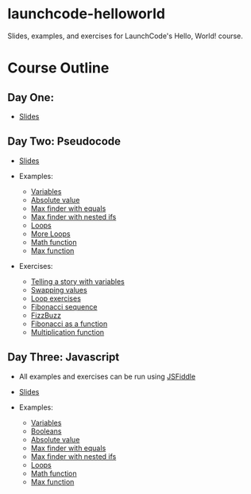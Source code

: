 # launchcode-helloworld
Slides, examples, and exercises for LaunchCode's Hello, World! course.

# Course Outline

## Day One:

* [Slides](Slides/HelloWorld1.pdf)

## Day Two: Pseudocode

* [Slides](Slides/pseudocode.pdf)

* Examples:

  * [Variables](Examples/PseudoCode/Variables.txt)
  * [Absolute value](Examples/PseudoCode/AbsoluteValue.txt)
  * [Max finder with equals](Examples/PseudoCode/MaxWithEquals.txt)
  * [Max finder with nested ifs](Examples/PseudoCode/MaxNested.txt)
  * [Loops](Examples/PseudoCode/Loops.txt)
  * [More Loops](Examples/PseudoCode/forLoopExample.txt)
  * [Math function](Examples/PseudoCode/mathFunction.txt)
  * [Max function](Examples/PseudoCode/maxFunction.txt)

* Exercises:

  * [Telling a story with variables](Exercises/PseudoCode/story.txt)
  * [Swapping values](Exercises/PseudoCode/swap.txt)
  * [Loop exercises](Exercises/PseudoCode/loopexercises.txt)
  * [Fibonacci sequence](Exercises/PseudoCode/fibonacci.txt)
  * [FizzBuzz](Exercises/PseudoCode/fizzbuzz.txt)
  * [Fibonacci as a function](Exercises/PseudoCode/fibonaccifunc.txt)
  * [Multiplication function](Exercises/PseudoCode/mult.txt)
  
## Day Three: Javascript

* All examples and exercises can be run using [JSFiddle](https://jsfiddle.net/)

* [Slides](Slides/javascript.pdf)

* Examples:

  * [Variables](Examples/JavaScript/Variables.js) 
  * [Booleans](Examples/JavaScript/Booleans.js)
  * [Absolute value](Examples/JavaScript/AbsoluteValue.js)
  * [Max finder with equals](Examples/JavaScript/MaxWithEquals.js)
  * [Max finder with nested ifs](Examples/JavaScript/MaxNested.js)
  * [Loops](Examples/JavaScript/Loops.js)
  * [Math function](Examples/JavaScript/mathfunction.js)
  * [Max function](Examples/JavaScript/maxFunction.js)

<!--* Exercises:

  * [Telling a story with variables](Exercises/JavaScript/story.js)
  * [Swapping values](Exercises/JavaScript/swap.js)
  * [Loop exercises](Exercises/JavaScript/loopexercises.js)
  * [Fibonacci sequence](Exercises/JavaScript/fibonacci.js)
  * [FizzBuzz](Exercises/JavaScript/fizzbuzz.js)
  * [Fibonacci as a function](Exercises/JavaScript/fibonaccifunc.js)
  * [Multiplication function](Exercises/JavaScript/mult.js)-->